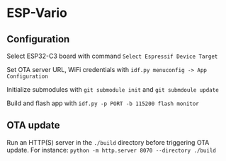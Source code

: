 # ESP-Vario


## Configuration

Select ESP32-C3 board with command `Select Espressif Device Target`

Set OTA server URL, WiFi credentials with `idf.py menuconfig -> App Configuration`

Initialize submodules with `git submodule init` and `git submdoule update`

Build and flash app with `idf.py -p PORT -b 115200 flash monitor`

## OTA update

Run an HTTP(S) server in the `./build` directory before triggering OTA update.
For instance: `python -m http.server 8070 --directory ./build`